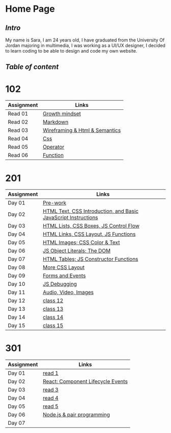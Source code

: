 # Home Page 

## ***Intro***

My name is Sara, I am 24 years old, I have graduated from the University Of Jordan majoring in multimedia, I was working as a UI/UX designer, I decided to learn coding to be able to design and code my own website.

## ***Table of content***
# 102
Assignment | Links 
-----------|-------------
Read 01 | [Growth mindset](growthMindset.md)
Read 02 | [Markdown](aboutMd.md)
Read 03 | [Wireframing & Html & Semantics](about3topics.md)
Read 04 | [Css](aboutCss.md)
Read 05 | [Operator](aboutOperator.md)
Read 06 | [Function](aboutFunction.md)

# 201
| Assignment | Links |
| -----------|------------- |
| Day 01 | [Pre-work](/class-01.md) 
Day 02 | [HTML Text, CSS Introduction, and Basic JavaScript Instructions](class-02.md)
Day 03 | [HTML Lists, CSS Boxes, JS Control Flow](class-03.md)
Day 04 | [HTML Links, CSS Layout, JS Functions](class-04.md)
Day 05 | [HTML Images; CSS Color & Text](class-05.md)
Day 06 | [JS Object Literals; The DOM](class-06.md)
Day 07 | [HTML Tables; JS Constructor Functions](class-07.md)
Day 08 | [More CSS Layout](class-08.md)
Day 09 | [Forms and Events](class-09.md)
Day 10 | [JS Debugging](class-10.md)
Day 11 | [Audio, Video, Images](class-11.md)
Day 12 | [class 12](class-12.md)
Day 13 | [class 13](class-13.md)
Day 14 | [class 14](class-14.md)
Day 15 | [ class 15](class-15.md)


# 301
| Assignment | Links |
| -----------|------------- |
| Day 01 | [read 1](Code-301-Reading-notes/301-class-01.md) |
| Day 02 | [React: Component Lifecycle Events](Code-301-Reading-notes/301-class-02.md) |
| Day 03 | [read 3](Code-301-Reading-notes/301-class-03.md) |
| Day 04 | [read 4](Code-301-Reading-notes/301-class-04.md) |
| Day 05 | [read 5](Code-301-Reading-notes/301-class-05.md) |
| Day 06 | [Node.js & pair programming](Code-301-Reading-notes/301-class-06.md)|
| Day 07 | |



